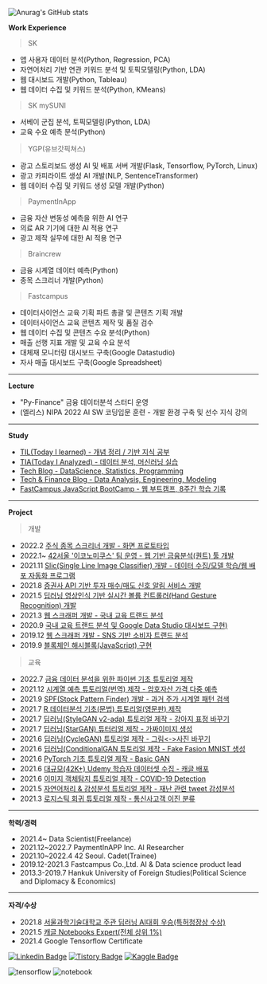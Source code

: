 ![Anurag's GitHub stats](https://github-readme-stats.vercel.app/api?username=sw-song&show_icons=true&theme=merko)

**Work Experience**

> SK
- 앱 사용자 데이터 분석(Python, Regression, PCA)
- 자연어처리 기반 연관 키워드 분석 및 토픽모델링(Python, LDA)
- 웹 대시보드 개발(Python, Tableau)
- 웹 데이터 수집 및 키워드 분석(Python, KMeans)

> SK mySUNI
- 서베이 군집 분석, 토픽모델링(Python, LDA)
- 교육 수요 예측 분석(Python)

> YGP(유브갓픽쳐스)
- 광고 스토리보드 생성 AI 및 배포 서버 개발(Flask, Tensorflow, PyTorch, Linux)
- 광고 카피라이트 생성 AI 개발(NLP, SentenceTransformer)
- 웹 데이터 수집 및 키워드 생성 모델 개발(Python)

> PaymentInApp
- 금융 자산 변동성 예측을 위한 AI 연구
- 의료 AR 기기에 대한 AI 적용 연구
- 광고 제작 실무에 대한 AI 적용 연구

> Braincrew
- 금융 시계열 데이터 예측(Python)
- 종목 스크리너 개발(Python)

> Fastcampus
- 데이터사이언스 교육 기획 파트 총괄 및 콘텐츠 기획 개발
- 데이터사이언스 교육 콘텐츠 제작 및 품질 검수
- 웹 데이터 수집 및 콘텐츠 수요 분석(Python)
- 매출 선행 지표 개발 및 교육 수요 분석
- 대체재 모니터링 대시보드 구축(Google Datastudio)
- 자사 매출 대시보드 구축(Google Spreadsheet)

---
**Lecture**
- "Py-Finance" 금융 데이터분석 스터디 운영
- (엘리스) NIPA 2022 AI SW 코딩입문 훈련 - 개발 환경 구축 및 선수 지식 강의


---
**Study**
- [TIL(Today I learned) - 개념 정리 / 기반 지식 공부](https://github.com/sw-song/TIL) 
- [TIA(Today I Analyzed) - 데이터 분석, 머신러닝 실습](https://github.com/sw-song/TIA) 
- [Tech Blog - DataScience, Statistics, Programming](https://songseungwon.tistory.com)
- [Tech & Finance Blog - Data Analysis, Engineering, Modeling](https://blog.naver.com/sw930601)
- [FastCampus JavaScript BootCamp - 웹 부트캠프, 8주간 학습 기록](https://github.com/sw-song/JavaScript_Bootcamp)

---
**Project**
> 개발
- 2022.2 [주식 종목 스크리너 개발 - 화면 프로토타입](https://github.com/sw-song/Traiders)
- 2022.1~ [42서울 '이코노미쿠스' 팀 운영 - 웹 기반 금융분석(퀀트) 툴 개발](https://github.com/economicus)
- 2021.11 [Slic(Single Line Image Classifier) 개발 - 데이터 수집/모델 학습/웹 배포 자동화 프로그램](https://github.com/sw-song/Slic)
- 2021.8 [증권사 API 기반 투자 매수/매도 신호 알림 서비스 개발](https://github.com/sw-song/kiwoom)
- 2021.5 [딥러닝 영상인식 기반 실시간 볼륨 컨트롤러(Hand Gesture Recognition) 개발](https://github.com/sw-song/RealTime_Gesture_VolumeControl)
- 2021.3 [웹 스크래퍼 개발 - 국내 교육 트랜드 분석](https://github.com/sw-song/KR_Tech_Edu_WebScraper)
- 2020.9 [국내 교육 트랜드 분석 및 Google Data Studio 대시보드 구현)](https://github.com/sw-song/Tech-Trends-2020)
- 2019.12 [웹 스크래퍼 개발 - SNS 기반 소비자 트랜드 분석](https://github.com/sw-song/crawling)
- 2019.9 [블록체인 해시블록(JavaScript) 구현](https://github.com/sw-song/blockchainHash)

> 교육
- 2022.7 [금융 데이터 분석을 위한 파이썬 기초 튜토리얼 제작](https://github.com/sw-song/py_finance)
- 2021.12 [시계열 예측 튜토리얼(번역) 제작 - 암호자산 가격 다중 예측](https://www.kaggle.com/songseungwon/crypto-forecasting-tutorial)
- 2021.9 [SPF(Stock Pattern Finder) 개발 - 과거 주가 시계열 패턴 검색](https://github.com/sw-song/SPF)
- 2021.7 [R 데이터분석 기초(문법) 튜토리얼(영문판) 제작](https://github.com/sw-song/rbook)
- 2021.7 [딥러닝(StyleGAN v2-ada) 튜토리얼 제작 - 강아지 표정 바꾸기](https://www.kaggle.com/songseungwon/stylegan2-ada-change-a-dog-s-facial-expression)
- 2021.7 [딥러닝(StarGAN) 튜터리얼 제작 - 가짜이미지 생성](https://www.kaggle.com/songseungwon/stargan-tutorial-with-15-steps-make-fake-images)
- 2021.6 [딥러닝(CycleGAN) 튜토리얼 제작 - 그림<->사진 바꾸기](https://www.kaggle.com/songseungwon/cyclegan-tutorial-from-scratch-monet-to-photo/notebook)
- 2021.6 [딥러닝(ConditionalGAN 튜토리얼 제작 - Fake Fasion MNIST 생성](https://www.kaggle.com/songseungwon/generate-fashion-images-with-conditional-gan)
- 2021.6 [PyTorch 기초 튜토리얼 제작 - Basic GAN](https://www.kaggle.com/songseungwon/pytorch-gan-basic-tutorial-for-beginner)
- 2021.6 [대규모(42K+) Udemy 학습자 데이터셋 수집 - 캐글 배포](https://www.kaggle.com/songseungwon/2020-udemy-courses-dataset)
- 2021.6 [이미지 객체탐지 튜토리얼 제작 - COVID-19 Detection](https://www.kaggle.com/songseungwon/siim-covid-19-detection-10-step-tutorial-1)
- 2021.5 [자연어처리 & 감성분석 튜토리얼 제작 - 재난 관련 tweet 감성분석](https://www.kaggle.com/songseungwon/nlp-quick-start-for-newbie-with-9steps)
- 2021.3 [로지스틱 회귀 튜토리얼 제작 - 통신사고객 이진 분류](https://www.kaggle.com/songseungwon/logistic-regression-step-by-step)

---
**학력/경력**
- 2021.4~ Data Scientist(Freelance)
- 2021.12~2022.7 PaymentInAPP Inc. AI Researcher
- 2021.10~2022.4 42 Seoul. Cadet(Trainee)
- 2019.12-2021.3 Fastcampus Co.,Ltd. AI & Data science product lead
- 2013.3-2019.7 Hankuk University of Foreign Studies(Political Science and Diplomacy & Economics)

---
**자격/수상**
- 2021.8 [서울과학기술대학교 주관 딥러닝 AI대회 우승(특허청장상 수상)](https://github.com/sw-song/GAN_Project)
- 2021.5 [캐글 Notebooks Expert(전체 상위 1%)](https://www.kaggle.com/songseungwon)
- 2021.4 Google Tensorflow Certificate

[![Linkedin Badge](https://img.shields.io/badge/-LinkedIn-007DC1?style=rounde&logo=Linkedin&link=https://www.linkedin.com/in/seungwonsong/)](https://www.linkedin.com/in/seungwonsong/)
[![Tistory Badge](http://img.shields.io/badge/-Tistory-FF5E5B?style=round&logo=Telegraph&link=https://songseungwon.tistory.com)](https://songseungwon.tistory.com)
[![Kaggle Badge](https://img.shields.io/badge/-Kaggle-20BEFF?style=round&logo=Keras&logoColor=white&link=https://www.kaggle.com/songseungwon)](https://www.kaggle.com/songseungwon)

![tensorflow](https://api.accredible.com/v1/frontend/credential_website_embed_image/badge/32041855)
![notebook](https://road-to-kaggle-grandmaster.vercel.app/api/badges/songseungwon/notebook)
